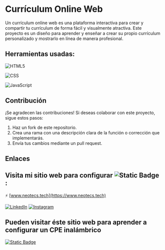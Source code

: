 # Currículum Online Web

Un currículum online web es una plataforma interactiva para crear y compartir tu currículum de forma fácil y visualmente atractiva. Este proyecto es un diseño para aprender y enseñar a crear su propio currículum personalizado y mostrarlo en línea de manera profesional.

## Herramientas usadas:

![HTML5](https://img.shields.io/badge/HTML5-%23E34F26.svg?logo=html5&logoColor=white)

![CSS](https://img.shields.io/badge/CSS-%231572B6.svg?logo=css3&logoColor=white)

![JavaScript](https://img.shields.io/badge/JavaScript-%23F7DF1E.svg?logo=javascript&logoColor=black)


## Contribución

¡Se agradecen las contribuciones! Si deseas colaborar con este proyecto, sigue estos pasos:

1. Haz un fork de este repositorio.
2. Crea una rama con una descripción clara de la función o corrección que implementarás.
3. Envía tus cambios mediante un pull request.


## Enlaces

## Visita mi sitio web para configurar ![Static Badge](https://img.shields.io/badge/Wi-Fi-green) :

⚡ [www.neotecs.tech](https://www.neotecs.tech)

[![LinkedIn](https://img.shields.io/badge/-LinkedIn-%230077B5?style=flat-square&logo=linkedin&logoColor=white)](https://www.linkedin.com/in/gabriel-calcagni-659907260) [![Instagram](https://img.shields.io/badge/-Instagram-%23E4405F?style=flat-square&logo=instagram&logoColor=white)](https://www.instagram.com/calcagni_gabriel26/?ishid=ZDdkNTZiNTM%3D) 

## Pueden visitar éste sitio web para aprender a configurar un CPE inalámbrico 
  
[![Static Badge](https://img.shields.io/badge/Neo-Tecs-blueviolet)](https://neotecs.tech)

